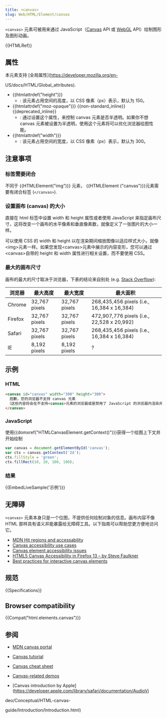 ```yaml
---
title: <canvas>
slug: Web/HTML/Element/canvas
---
```

`<canvas>` 元素可被用来通过 JavaScript（[Canvas](/zh-CN/docs/Web/API/Canvas_API) API 或 [WebGL](/zh-CN/docs/Web/API/WebGL_API) API）绘制图形及图形动画。

{{HTMLRef}}

## **属性**

本元素支持 [全局属性](https://developer.mozilla.org/en-

US/docs/HTML/Global_attributes).

- {{htmlattrdef("height")}}
  - : 该元素占用空间的高度，以 CSS 像素（px）表示，默认为 150。
- {{htmlattrdef("moz-opaque")}} {{non-standard_inline}} {{deprecated_inline}}
  - : 通过设置这个属性，来控制 canvas 元素是否半透明。如果你不想 canvas 元素被设置为半透明，使用这个元素将可以优化浏览器绘图性能。
- {{htmlattrdef("width")}}
  - : 该元素占用空间的宽度，以 CSS 像素（px）表示，默认为 300。

## **注意事项**

### 标签需要闭合

不同于 {{HTMLElement("img")}} 元素， {{HTMLElement ("canvas")}}元素需要有闭合标签 (`</canvas>`).

### 设置画布 (canvas) 的大小

直接在 html 标签中设置 width 和 height 属性或者使用 JavaScript 来指定画布尺寸，这将改变一个画布的水平像素和垂直像素数，就像定义了一张图片的大小一样。

可以使用 CSS 的 width 和 height 以在渲染期间缩放图像以适应样式大小，就像\<img>元素一样。如果您发现\<canvas>元素中展示的内容变形，您可以通过\<canvas>自带的 height 和 width 属性进行相关设置，而不要使用 CSS。

### 最大的画布尺寸

画布的最大的尺寸取决于浏览器，下表的结论来自别处 (e.g. [Stack Overflow](https://stackoverflow.com/questions/6081483/maximum-size-of-a-canvas-element)):

| 浏览器  | 最大高度      | 最大宽度      | 最大面积                                   |
| ------- | ------------- | ------------- | ------------------------------------------ |
| Chrome  | 32,767 pixels | 32,767 pixels | 268,435,456 pixels (i.e., 16,384 x 16,384) |
| Firefox | 32,767 pixels | 32,767 pixels | 472,907,776 pixels (i.e., 22,528 x 20,992) |
| Safari  | 32,767 pixels | 32,767 pixels | 268,435,456 pixels (i.e., 16,384 x 16,384) |
| IE      | 8,192 pixels  | 8,192 pixels  | ?                                          |

## 示例

### HTML

```html
<canvas id="canvas" width="300" height="300">
  抱歉，您的浏览器不支持 canvas 元素
 （这些内容将会在不支持<canvas>元素的浏览器或是禁用了 JavaScript 的浏览器内渲染并展现）
</canvas>
```

### JavaScript

使用{{domxref("HTMLCanvasElement.getContext()")}}获得一个绘图上下文并开始绘制

```js
var canvas = document.getElementById('canvas');
var ctx = canvas.getContext('2d');
ctx.fillStyle = 'green';
ctx.fillRect(10, 10, 100, 100);
```

### 结果

{{EmbedLiveSample('示例')}}

## 无障碍

`<canvas>` 元素本身只是一个位图，不提供任何绘制对象的信息。画布内容不像 HTML 那样具有语义并能暴露给无障碍工具。以下指南可以帮助您更方便地访问它。

- [MDN Hit regions and accessability](/zh-CN/docs/Web/API/Canvas_API/Tutorial/Hit_regions_and_accessibility)
- [Canvas accessibility use cases](https://www.w3.org/WAI/PF/HTML/wiki/Canvas_Accessibility_Use_Cases)
- [Canvas element accessibility issues](https://www.w3.org/html/wg/wiki/AddedElementCanvas)
- [HTML5 Canvas Accessibility in Firefox 13 – by Steve Faulkner](https://developer.paciellogroup.com/blog/2012/06/html5-canvas-accessibility-in-firefox-13/)
- [Best practices for interactive canvas elements](https://html.spec.whatwg.org/multipage/scripting.html#best-practices)

## 规范

{{Specifications}}

## Browser compatibility

{{Compat("html.elements.canvas")}}

## 参阅

- [MDN canvas portal](/zh-CN/docs/Web/API/Canvas_API)
- [Canvas tutorial](/zh-CN/docs/Web/API/Canvas_API/Tutorial)
- [Canvas cheat sheet](https://simon.html5.org/dump/html5-canvas-cheat-sheet.html)

- [Canvas-related demos](/zh-CN/demos/tag/tech:canvas)
- [Canvas introduction by Apple](https://developer.apple.com/library/safari/documentation/AudioVi

deo/Conceptual/HTML-canvas-

guide/Introduction/Introduction.html)
